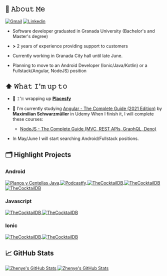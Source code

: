 ## :book: 𝙰𝚋𝚘𝚞𝚝 𝙼𝚎

[![Gmail](https://img.shields.io/badge/Gmail-D14836?style=for-the-badge&logo=gmail&logoColor=white)](mailto:acasadoquijada@gmail.com)
[![Linkedin](https://img.shields.io/badge/LinkedIn-0077B5?style=for-the-badge&logo=linkedin&logoColor=white)](https://www.linkedin.com/in/alejandro-casado-quijada/)

- Software developer graduated in Granada University (Bachelor's and Master's degree)

- **>** 2 years of experience providing support to customers

- Currently working in Granada City hall until late June.

- Planning to move to an Android Developer (Ionic/Java/Kotlin) or a Fullstack(Angular, NodeJS) position

## ⬆ 𝚆𝚑𝚊𝚝 𝙸'𝚖 𝚞𝚙 𝚝𝚘

- 🔨 𝙸’𝚖 wrapping up [**Placesfy**](https://github.com/acasadoquijada/placesfy)

- 🎯 I'm currently studying [Angular - The Complete Guide (2021 Edition)](https://www.udemy.com/course/the-complete-guide-to-angular-2/) by **Maximilian Schwarzmüller** in Udemy
  When I finish it, I will complete these courses:
  - [NodeJS - The Complete Guide (MVC, REST APIs, GraphQL, Deno)](https://www.udemy.com/course/nodejs-the-complete-guide/)

* In May/June I will start searching Android/Fullstack positions.

## 🗂️ Highlight Projects

### Android

<a href="https://github.com/acasadoquijada/planos-y-centellas-java">
  <img align="center" src="https://github-readme-stats.vercel.app/api/pin/?username=acasadoquijada&repo=planos-y-centellas-java&show_icons=true&line_height=27&title_color=6aa6f8&text_color=8a919a&icon_color=6aa6f8&bg_color=0e1116" alt="Planos y Centellas Java" />
</a>

<a href="https://github.com/acasadoquijada/podcastfy">
  <img align="center" src="https://github-readme-stats.vercel.app/api/pin/?username=acasadoquijada&repo=Capstone-Project&show_icons=true&line_height=27&title_color=6aa6f8&text_color=8a919a&icon_color=6aa6f8&bg_color=0e1116" alt="Podcastfy" />
</a>

<a href="https://github.com/acasadoquijada/TheCocktailDB">
  <img align="center" src="https://github-readme-stats.vercel.app/api/pin/?username=acasadoquijada&repo=TheCocktailDB&show_icons=true&line_height=27&title_color=6aa6f8&text_color=8a919a&icon_color=6aa6f8&bg_color=0e1116" alt="TheCocktailDB" />
</a>

<a href="https://github.com/acasadoquijada/movie-catalog">
  <img align="center" src="https://github-readme-stats.vercel.app/api/pin/?username=acasadoquijada&repo=movie-catalog&show_icons=true&line_height=27&title_color=6aa6f8&text_color=8a919a&icon_color=6aa6f8&bg_color=0e1116" alt="TheCocktailDB" />
</a>

<a href="https://github.com/acasadoquijada/planos-y-centellas-kotlin">
  <img align="center" src="https://github-readme-stats.vercel.app/api/pin/?username=acasadoquijada&repo=planos-y-centellas-kotlin&show_icons=true&line_height=27&title_color=6aa6f8&text_color=8a919a&icon_color=6aa6f8&bg_color=0e1116" alt="TheCocktailDB" />
</a>

### Javascript

<a href="https://github.com/acasadoquijada/vet-appointment-manager">
  <img align="center" src="https://github-readme-stats.vercel.app/api/pin/?username=acasadoquijada&repo=vet-appointment-manager&show_icons=true&line_height=27&title_color=6aa6f8&text_color=8a919a&icon_color=6aa6f8&bg_color=0e1116" alt="TheCocktailDB" />
</a>

<a href="https://github.com/acasadoquijada/Loan-Calculator">
  <img align="center" src="https://github-readme-stats.vercel.app/api/pin/?username=acasadoquijada&repo=Loan-Calculator&show_icons=true&line_height=27&title_color=6aa6f8&text_color=8a919a&icon_color=6aa6f8&bg_color=0e1116" alt="TheCocktailDB" />
</a>

### Ionic

<a href="https://github.com/acasadoquijada/My-Courses">
  <img align="center" src="https://github-readme-stats.vercel.app/api/pin/?username=acasadoquijada&repo=My-Courses&show_icons=true&line_height=27&title_color=6aa6f8&text_color=8a919a&icon_color=6aa6f8&bg_color=0e1116" alt="TheCocktailDB" />
</a>

<a href="https://github.com/acasadoquijada/placesfy">
  <img align="center" src="https://github-readme-stats.vercel.app/api/pin/?username=acasadoquijada&repo=placesfy&show_icons=true&line_height=27&title_color=6aa6f8&text_color=8a919a&icon_color=6aa6f8&bg_color=0e1116" alt="TheCocktailDB" />
</a>

## &#x1f4c8; GitHub Stats

<a href="https://github.com/acasadoquijada/acasadoquijada">
  <img align="center" src="https://github-readme-stats.vercel.app/api/top-langs/?username=acasadoquijada&hide=c%2B%2B,c,html&title_color=6aa6f8&text_color=8a919a&icon_color=6aa6f8&bg_color=0e1116" alt="Zhenye's GitHub Stats" />
</a> <a href="https://github.com/acasadoquijada/acasadoquijada">
  <img align="center" src="https://github-readme-stats.vercel.app/api?username=acasadoquijada&show_icons=true&line_height=27&count_private=true&title_color=6aa6f8&text_color=8a919a&icon_color=6aa6f8&bg_color=0e1116" alt="Zhenye's GitHub Stats" />
</a>
</div>
